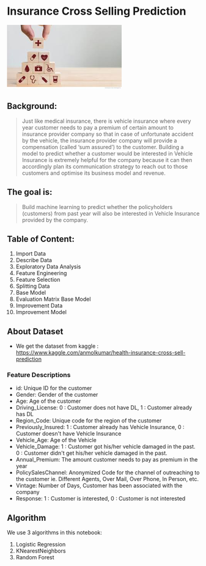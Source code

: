 # Insurance Cross Selling Prediction
![Image of CrossSell](https://github.com/alamalfaris/Insured_Cross_Sell/blob/main/img_cross.jpg)

## Background:
> Just like medical insurance, there is vehicle insurance where every year customer needs to pay a premium of certain amount to insurance provider company so that in case of unfortunate accident by the vehicle, the insurance provider company will provide a compensation (called ‘sum assured’) to the customer. Building a model to predict whether a customer would be interested in Vehicle Insurance is extremely helpful for the company because it can then accordingly plan its communication strategy to reach out to those customers and optimise its business model and revenue.

## The goal is:
> Build machine learning to predict whether the policyholders (customers) from past year will also be interested in Vehicle Insurance provided by the company.

## Table of Content:
1. Import Data
2. Describe Data
3. Exploratory Data Analysis
4. Feature Engineering
5. Feature Selection
6. Splitting Data
7. Base Model
8. Evaluation Matrix Base Model
9. Improvement Data
10. Improvement Model

## About Dataset
* We get the dataset from kaggle : https://www.kaggle.com/anmolkumar/health-insurance-cross-sell-prediction
### Feature Descriptions
- id: Unique ID for the customer
- Gender: Gender of the customer
- Age: Age of the customer
- Driving_License: 0 : Customer does not have DL, 1 : Customer already has DL
- Region_Code: Unique code for the region of the customer
- Previously_Insured: 1 : Customer already has Vehicle Insurance, 0 : Customer doesn't have Vehicle Insurance
- Vehicle_Age: Age of the Vehicle
- Vehicle_Damage: 1 : Customer got his/her vehicle damaged in the past. 0 : Customer didn't get his/her vehicle damaged in the past.
- Annual_Premium: The amount customer needs to pay as premium in the year
- PolicySalesChannel: Anonymized Code for the channel of outreaching to the customer ie. Different Agents, Over Mail, Over Phone, In Person, etc.
- Vintage: Number of Days, Customer has been associated with the company
- Response: 1 : Customer is interested, 0 : Customer is not interested

## Algorithm
We use 3 algorithms in this notebook:
1. Logistic Regression
2. KNearestNeighbors
3. Random Forest
